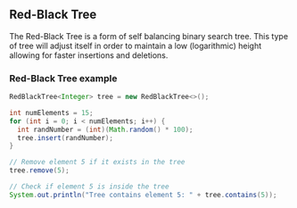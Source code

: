 
## Red-Black Tree

The Red-Black Tree is a form of self balancing binary search tree. This type of tree will adjust itself in order to maintain a low (logarithmic) height allowing for faster insertions and deletions.

### Red-Black Tree example

```java
RedBlackTree<Integer> tree = new RedBlackTree<>();

int numElements = 15;
for (int i = 0; i < numElements; i++) {
  int randNumber = (int)(Math.random() * 100);
  tree.insert(randNumber);
}

// Remove element 5 if it exists in the tree
tree.remove(5);

// Check if element 5 is inside the tree
System.out.println("Tree contains element 5: " + tree.contains(5));
```


